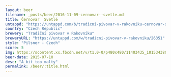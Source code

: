 ```yaml
---
layout: beer
filename: _posts/beer/2016-11-09-cernovar--svetle.md
title: Černovar  Svetlé
untappd: "https://untappd.com/b/tradicni-pivovar-v-rakovniku-cernovar-svetle/459676"
country: "Czech Republic"
brewery: "Tradiční pivovar v Rakovníku"
breweryURL: "https://untappd.com/w/tradicni-pivovar-v-rakovniku/26351"
style: "Pilsner - Czech"
score: 5
img: https://scontent.xx.fbcdn.net/v/t1.0-0/p480x480/11403435_10153438035523745_1440324413921244933_n.jpg?oh=ab9030e359a8c8ead9d44cb2b161081c&oe=590CDE0F
beer-date: 2015-07-10
desc: "A bit too malty"
permalink: /beer/:title.html
---
```

